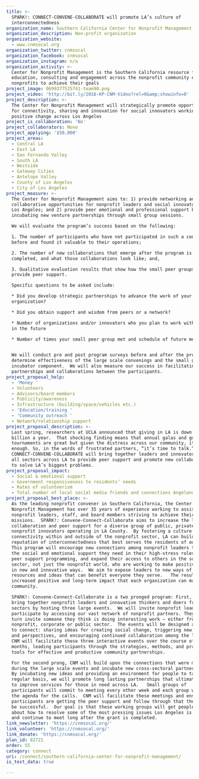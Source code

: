 ```yaml
---
title: >-
  SPARK!: CONNECT-CONVENE-COLLABORATE will promote LA’s culture of
  interconnectedness
organization_name: Southern California Center for Nonprofit Management
organization_description: Non-profit organization
organization_website:
  - www.cnmsocal.org
organization_twitter: cnmsocal
organization_facebook: cnmsocal
organization_instagram: n/a
organization_activity: >-
  Center for Nonprofit Management is the Southern California resource for
  education, consulting and engagement across the nonprofit community enabling
  nonprofits to achieve their goals
project_image: 0699377525741-team90.png
project_video: 'http://bit.ly/2016-KP-CNM-Video?rel=0&amp;showinfo=0'
project_description: >-
  The Center for Nonprofit Management will strategically promote opportunities
  for connectivity, sharing and innovation for social innovators working for
  positive change across Los Angeles
project_is_collaboration: 'No'
project_collaborators: None
project_applying: '$50,000'
project_areas:
  - Central LA
  - East LA
  - San Fernando Valley
  - South LA
  - Westside
  - Gateway Cities
  - Antelope Valley
  - County of Los Angeles
  - City of Los Angeles
project_measure: >-
  The Center for Nonprofit Management aims to: 1) provide networking and
  collaborative opportunities for nonprofit leaders and social innovators across
  Los Angeles; and 2) provide peer emotional and professional support by
  incubating new venture partnerships through small group sessions.  

  We will evaluate the program’s success based on the following:

  1. The number of participants who have not participated in such a convening
  before and found it valuable to their operations; 

  2. The number of new collaborations that emerge after the program is
  completed, and what those collaborations look like; and, 

  3. Qualitative evaluation results that show how the small peer groups helped
  provide peer support.

  Specific questions to be asked include:

  * Did you develop strategic partnerships to advance the work of your
  organization?

  * Did you obtain support and wisdom from peers or a network?

  * Number of organizations and/or innovators who you plan to work with now or
  in the future 

  * Number of times your small peer group met and schedule of future meetings


  We will conduct pre and post program surveys before and after the program to
  determine effectiveness of the large scale convenings and the small group
  incubator component.  We will also measure our success in facilitating new
  partnerships and collaborations between the participants.
project_proposal_help:
  - 'Money '
  - Volunteers
  - Advisors/board members
  - Publicity/awareness
  - Infrastructure (building/space/vehicles etc.)
  - 'Education/training '
  - 'Community outreach '
  - Network/relationship support
project_proposal_description: >-
  Last spring, researchers at UCLA announced that giving in LA is down $1
  billion a year.  That shocking finding means that annual galas and golf
  tournaments are great but given the distress across our community, it isn’t
  enough. So, in the words of frustrated partners, “it’s time to talk.”  SPARK!:
  CONNECT-CONVENE-COLLABORATE will bring together leaders and innovators from
  all sectors across LA to provide peer support and promote new collaborations
  to solve LA’s biggest problems.
project_proposal_impact:
  - Social & emotional support
  - Government responsiveness to residents’ needs
  - Rates of volunteerism
  - Total number of local social media friends and connections Angelenos have
project_proposal_best_place: >-
  As the leading nonprofit convener in Southern California, the Center for
  Nonprofit Management has over 35 years of experience working to assist
  nonprofit leaders, staff, and board members striving to achieve their
  missions.  SPARK!: Convene-Connect-Collaborate aims to increase the level of
  collaboration and peer support for a diverse group of public, private and
  nonprofit innovators operating in LA County.  By fostering a culture of
  connectivity within and outside of the nonprofit sector, LA can build its
  reputation of interconnectedness that best serves the residents of our city.
  This program will encourage new connections among nonprofit leaders to provide
  the social and emotional support they need in their high-stress roles through
  peer support programming, and expand their access to others in the social
  sector, not just the nonprofit world, who are working to make positive change
  in new and innovative ways.  We aim to expose leaders to new ways of sharing
  resources and ideas that can benefit everyone they serve.   The result is an
  increased positive and long-term impact that each organization can make in our
  community.

  SPARK!: Convene-Connect-Collaborate is a two pronged program: First, we will
  bring together nonprofit leaders and innovative thinkers and doers from other
  sectors by hosting three large events.  We will invite nonprofit leaders to
  participate by accessing our vast network of nonprofit partners. They will in
  turn invite someone they think is doing interesting work – either from the
  nonprofit, corporate or public sector.  The events will be designed as a forum
  to connect: sharing ideas for creating social change, triggering new thinking
  and perspectives, and encouraging continued collaboration among the leaders.
  CNM will facilitate these three interactive events over the course of 9
  months, leading participants through the strategies, methods, and practical
  tools for effective and productive community partnerships. 

  For the second prong, CNM will build upon the connections that were made
  during the large scale events and incubate new cross-sectoral partnerships. 
  By incubating new ideas and providing an environment for people to talk on a
  regular basis, we will promote long lasting partnerships that ultimately serve
  to improve services for those in need across LA.   Small groups of
  participants will commit to meeting every other week and each group will set
  the agenda for the calls.  CNM will facilitate these meetings and ensure that
  participants are getting the peer support and follow through that they need to
  be successful.  Our goal is that these working groups will get people to talk
  about how to resolve some of the most pressing issues Los Angeles is facing,
  and continue to meet long after the grant is completed.
link_newsletter: 'https://cnmsocal.org/'
link_volunteer: 'https://cnmsocal.org/'
link_donate: 'https://cnmsocal.org/'
plan_id: 82721
order: 55
category: connect
uri: /connect/southern-california-center-for-nonprofit-management/
is_test_data: true

---
```

